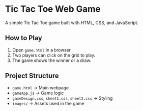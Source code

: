 # Tic Tac Toe Web Game

A simple Tic Tac Toe game built with HTML, CSS, and JavaScript.

## How to Play
1. Open `game.html` in a browser.
2. Two players can click on the grid to play.
3. The game shows the winner or a draw.

## Project Structure
- `game.html` → Main webpage
- `gameApp.js` → Game logic
- `gameDesign.css`, `sheet1.css`, `sheet2.css` → Styling
- `images/` → Assets used in the game
